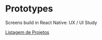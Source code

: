 # Prototypes 
Screens build in React Native: UX / UI Study

[Listagem de Projetos](https://github.com/jessycode/templates-screens/blob/master/Intro.md)
